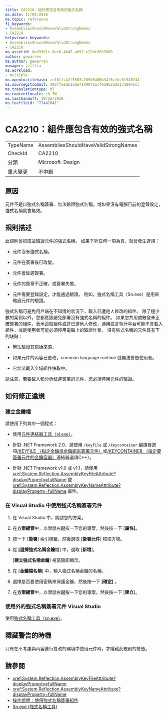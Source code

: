 ```yaml
---
title: CA2210：組件應包含有效的強式名稱
ms.date: 11/04/2016
ms.topic: reference
f1_keywords:
- AssembliesShouldHaveValidStrongNames
- CA2210
helpviewer_keywords:
- AssembliesShouldHaveValidStrongNames
- CA2210
ms.assetid: 8ed33d1c-8ec6-4b47-a692-e22dc8693088
author: gewarren
ms.author: gewarren
manager: jillfra
ms.workload:
- multiple
ms.openlocfilehash: ce10ffc42f5507c289d5400b34f6cfbc3f946744
ms.sourcegitcommit: 485ffaedb1ade71490f11cf05962add1718945cc
ms.translationtype: MT
ms.contentlocale: zh-TW
ms.lasthandoff: 10/16/2019
ms.locfileid: "72442841"
---
```

# <a name="ca2210-assemblies-should-have-valid-strong-names"></a>CA2210：組件應包含有效的強式名稱

|||
|-|-|
|TypeName|AssembliesShouldHaveValidStrongNames|
|CheckId|CA2210|
|分類|Microsoft. Design|
|重大變更|不中斷|

## <a name="cause"></a>原因

元件不是以強式名稱簽署、無法驗證強式名稱，或如果沒有電腦目前的登錄設定，強式名稱就會無效。

## <a name="rule-description"></a>規則描述

此規則會抓取並驗證元件的強式名稱。 如果下列任何一項為真，就會發生違規：

- 元件沒有強式名稱。

- 元件在簽署後已改變。

- 元件會延遲簽署。

- 元件的簽章不正確，或簽署失敗。

- 元件需要登錄設定，才能通過驗證。 例如，強式名稱工具（Sn.exe）是用來略過元件的驗證。

強式名稱可避免用戶端在不知情的狀況下，載入已遭他人修改的組件。 除了極少數的案例以外，您都應該避免部署沒有強式名稱的組件。 如果您共用或散發未正確簽署的組件，表示這個組件或許已遭他人修改，通用語言執行平台可能不會載入組件，或是使用者可能必須停用電腦上的驗證作業。 沒有強式名稱的元件具有下列缺點：

- 無法驗證其原始來源。

- 如果元件的內容已更改，common language runtime 就無法警告使用者。

- 它無法載入全域組件快取中。

請注意，若要載入和分析延遲簽署的元件，您必須停用元件的驗證。

## <a name="how-to-fix-violations"></a>如何修正違規

### <a name="create-a-key-file"></a>建立金鑰檔

請使用下列其中一個程式：

- 使用[元件連結器工具（al.exe）](/dotnet/framework/tools/al-exe-assembly-linker)。

- 針對 .NET Framework 2.0，請使用 `/keyfile` 或 `/keycontainer` 編譯器選項[/KEYFILE （指定金鑰或金鑰組來簽署元件）](/cpp/build/reference/keyfile-specify-key-or-key-pair-to-sign-an-assembly)或[/KEYCONTAINER （指定要簽署元件的金鑰容器）](/cpp/build/reference/keycontainer-specify-a-key-container-to-sign-an-assembly)連結器選項C++）。

- 針對 .NET Framework v1.0 或 v1.1，請使用 <xref:System.Reflection.AssemblyKeyFileAttribute?displayProperty=fullName> 或 <xref:System.Reflection.AssemblyKeyNameAttribute?displayProperty=fullName> 屬性。

### <a name="sign-your-assembly-with-a-strong-name-in-visual-studio"></a>在 Visual Studio 中使用強式名稱簽署元件

1. 在 Visual Studio 中，開啟您的方案。

2. 在**方案總管**中，以滑鼠右鍵按一下您的專案，然後按一下 [**屬性]。**

3. 按一下 [**簽署**] 索引標籤，然後選取 [**簽署元件**] 核取方塊。

4. 從 **[選擇強式名稱金鑰**檔] 中，選取 [**新增**]。

   [**建立強式名稱金鑰**] 視窗隨即顯示。

5. 在 [**金鑰檔名稱**] 中，輸入強式名稱金鑰的名稱。

6. 選擇是否要使用密碼來保護金鑰，然後按一下 **[確定]** 。

7. 在**方案總管**中，以滑鼠右鍵按一下您的專案，然後按一下 [**建立**]。

### <a name="sign-your-assembly-with-a-strong-name-outside-visual-studio"></a>使用外的強式名稱簽署元件 Visual Studio

使用[強式名稱工具（sn.exe）](/dotnet/framework/tools/sn-exe-strong-name-tool)。

## <a name="when-to-suppress-warnings"></a>隱藏警告的時機

只有在不考慮與內容進行篡改的環境中使用元件時，才隱藏此規則的警告。

## <a name="see-also"></a>請參閱

- <xref:System.Reflection.AssemblyKeyFileAttribute?displayProperty=fullName>
- <xref:System.Reflection.AssemblyKeyNameAttribute?displayProperty=fullName>
- [操作說明：使用強式名稱簽署組件](/dotnet/framework/app-domains/how-to-sign-an-assembly-with-a-strong-name)
- [Sn.exe (強式名稱工具)](/dotnet/framework/tools/sn-exe-strong-name-tool)

